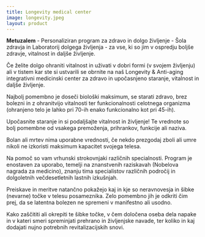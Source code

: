 ```yaml
---
title: Longevity medical center
image: longevity.jpeg
layout: product
---
```


**Metuzalem** - Personaliziran program za zdravo in dolgo
življenje - Šola zdravja in Laboratorij dolgega življenja - za vse, ki
so jim v ospredju boljše zdravje, vitalnost in daljše življenje.

Če želite dolgo ohraniti vitalnost in uživati v dobri formi (v svojem
življenju) ali v tistem kar ste si ustvarili se obrnite na naš Longevity
& Anti-aging integrativni medicinski center za zdravo in upočasnjeno
staranje, vitalnost in daljše življenje.

Najbolj pomembno je doseči biološki maksimum, se starati zdravo, brez
bolezni in z ohranitvijo vitalnosti ter funkcionalnosti celotnega
organizma (ohranjeno telo je lahko pri 70-ih enako funkcionalno kot pri
45-ih).

Upočasnite staranje in si podaljšajte vitalnost in življenje! Te
vrednote so bolj pomembne od vsakega premoženja, prihrankov, funkcije
ali naziva.

Bolan ali mrtev nima uporabne vrednosti, če nekdo prezgodaj zboli ali
umre nikoli ne izkoristi maksimum kapacitet svojega telesa.

Na pomoč so vam vrhunski strokovnjaki različnih specialnosti. Program je
enostaven za uporabo, temelji na znanstvenih raziskavah (Nobelova
nagrada za medicino), znanju tima specialistov različnih področij in
dolgoletnih večdesetletnih lastnih izkušnjah.

Preiskave in meritve natančno pokažejo kaj in kje so neravnovesja in
šibke (nevarne) točke v telesu posameznika. Zelo pomembno jih je odkriti
čim prej, da se latentna bolezen ne spremeni v manifestno ali usodno.

Kako zaščititi ali okrepiti te šibke točke, v čem določena oseba dela
napake in v kateri smeri spreminjati prehrano in življenjske navade, ter
koliko in kaj dodajati nujno potrebnih revitalizacijskih snovi.

